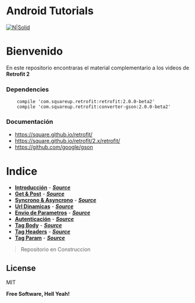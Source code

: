
# Android Tutorials

[![N|Solid](http://atl.co.ug/big/wp-content/uploads/2015/05/Retrofit.jpg)](https://github.com/David-Hackro)

# Bienvenido
En este repositorio encontraras el material complementario a los videos de **Retrofit 2**

### Dependencies ###
        compile 'com.squareup.retrofit:retrofit:2.0.0-beta2'
        compile 'com.squareup.retrofit:converter-gson:2.0.0-beta2'

### Documentación

  - https://square.github.io/retrofit/
  - https://square.github.io/retrofit/2.x/retrofit/
  - https://github.com/google/gson



# Indice

-   [**Introducción**](https://www.youtube.com/watch?v=kZB9cvn8WqM)  -  [***Source***](https://github.com/David-Hackro/ExamplesAndroid/tree/master/Retrofit2)   
-   [**Get & Post**](https://www.youtube.com/watch?v=kZB9cvn8WqM)  -  [***Source***](https://github.com/David-Hackro/ExamplesAndroid/tree/master/Retrofit2)   
-   [**Syncrono & Asyncrono**](https://www.youtube.com/watch?v=kZB9cvn8WqM)  -  [***Source***](https://github.com/David-Hackro/ExamplesAndroid/tree/master/Retrofit2)   
-   [**Url Dinamicas**](https://www.youtube.com/watch?v=kZB9cvn8WqM)  -  [***Source***](https://github.com/David-Hackro/ExamplesAndroid/tree/master/Retrofit2)   
-   [**Envio de Parametros**](https://www.youtube.com/watch?v=kZB9cvn8WqM)  -  [***Source***](https://github.com/David-Hackro/ExamplesAndroid/tree/master/Retrofit2)   
-   [**Autenticación**](https://www.youtube.com/watch?v=kZB9cvn8WqM)  -  [***Source***](https://github.com/David-Hackro/ExamplesAndroid/tree/master/Retrofit2)   
-   [**Tag Body**](https://www.youtube.com/watch?v=kZB9cvn8WqM)  -  [***Source***](https://github.com/David-Hackro/ExamplesAndroid/tree/master/Retrofit2)   
-   [**Tag Headers**](https://www.youtube.com/watch?v=kZB9cvn8WqM)  -  [***Source***](https://github.com/David-Hackro/ExamplesAndroid/tree/master/Retrofit2)   
-   [**Tag Param**](https://www.youtube.com/watch?v=kZB9cvn8WqM)  -          [***Source***](https://github.com/David-Hackro/ExamplesAndroid/tree/master/Retrofit2)   

> Repositorio en Construccion


License
----

MIT


**Free Software, Hell Yeah!**
